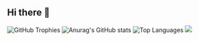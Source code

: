## Hi there 👋
![GitHub Trophies](https://github-profile-trophy.vercel.app/?username=mda1422&theme=radical)
![Anurag's GitHub stats](https://github-readme-stats.vercel.app/api?username=MDA1422&show_icons=true&theme=radical&include_all_commits=true)
![Top Languages](https://github-readme-stats.vercel.app/api/top-langs/?username=MDA1422&layout=compact&theme=radical)
![](https://komarev.com/ghpvc/?username=MDA1422&label=PROFILE+VIEWS&style=plastic&color=ff69b4)





